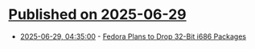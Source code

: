 # [Published on 2025-06-29](index.md)

* [2025-06-29, 04:35:00](https://soylentnews.org/article.pl?sid=25/06/29/0427207&from=rss) - [Fedora Plans to Drop 32-Bit  i686 Packages](https://soylentnews.org/article.pl?sid=25/06/29/0427207&from=rss)
